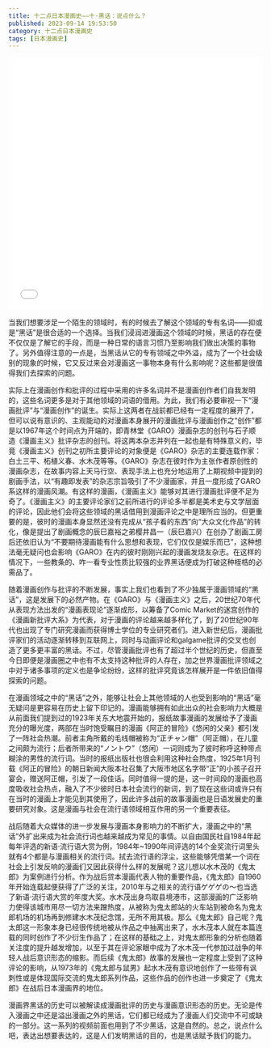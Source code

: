 ```yaml
---
title: 十二点日本漫画史——十·黑话：说点什么？
published: 2023-09-14 19:53:50
category: 十二点日本漫画史
tags: [日本漫画史]
---
```


<iframe src="//player.bilibili.com/player.html?aid=404987671&bvid=BV1ZG411f7DC&cid=1238492200&p=1&autoplay=0" width="100%" height="500" scrolling="no" border="0" frameborder="no" framespacing="0" allowfullscreen="true"> </iframe>

当我们想要涉足一个陌生的领域时，有的时候去了解这个领域的专有名词——抑或是“黑话”是很合适的一个选择。当我们浸润进漫画这个领域的时候，黑话的存在便不仅仅是了解它的手段，而是一种日常的语言习惯乃至影响我们做出决策的事物了。另外值得注意的一点是，当黑话从它的专有领域之中外溢，成为了一个社会级别的现象的时候，它又反过来会对漫画这一事物本身有什么影响呢？这些都是很值得我们去探索的问题。

实际上在漫画创作和批评的过程中采用的许多名词并不是漫画创作者们自我发明的，这些名词更多是对于其他领域的词语的借用。为此，我们有必要审视一下“漫画批评”与“漫画创作”的诞生。实际上这两者在战前都已经有一定程度的展开了，但可以说有意识的、主观能动的对漫画本身展开的漫画批评与漫画创作之“创作”都是以1967年这个时间点为开端的，即青林堂《GARO》漫画杂志的创刊与石子顺造《漫画主义》批评杂志的创刊。将这两本杂志并列在一起也是有特殊意义的，毕竟《漫画主义》创刊之初所主要评论的对象便是《GARO》杂志的主要连载作家：白土三平、柘植义春、水木茂等等。《GARO》杂志在彼时作为主张作者原创性的漫画杂志，在故事内容上天马行空、表现手法上也充分地运用了上期视频中提到的剧画手法，以“有趣即发表”的杂志宗旨吸引了不少漫画家，并且一度形成了GARO系这样的漫画风潮。有这样的漫画，《漫画主义》能够对其进行漫画批评便不足为奇了。《漫画主义》的主要评论家们之前所进行的评论多半都是美术史与文学层面的评论，因此他们会将这些领域的黑话借用到漫画评论之中是理所应当的。但更重要的是，彼时的漫画本身显然还没有完成从“孩子看的东西”向“大众文化作品”的转化，像是提出了剧画概念的辰巳嘉裕之弟樱井昌一（辰巳嘉兴）在创办了剧画工房后还依旧认为“不要期待漫画能有什么思想和表现，它们仅仅是娱乐而已”，这种想法毫无疑问也会影响《GARO》在内的彼时刚刚兴起的漫画发烧友杂志。在这样的情况下，一些教条的、咋一看专业性质比较强的业界黑话便成为打破这种桎梏的必需品了。

随着漫画创作与批评的不断发展，事实上我们也看到了不少独属于漫画领域的“黑话”，这是发展下的必然产物。在《GARO》与《漫画主义》之后，20世纪70年代从表现方法出发的“漫画表现论”逐渐成形，以筹备了Comic Market的迷宫创作的《漫画新批评大系》为代表，对于漫画的评论越来越多样化了，到了20世纪90年代也出现了专门研究漫画而获得博士学位的专业研究者们。进入新世纪后，漫画批评家们的活动逐渐转移到互联网上，同时与动画评论和galgame批评的交叉也创造了更多更丰富的黑话。不过，尽管漫画批评也有了超过半个世纪的历史，但直至今日即便是漫画圈之中也有不太支持这种批评的人存在，加之世界漫画批评领域之中对于诸多事项的定义也是争论纷纷，这样的批评究竟该怎样展开是一件依旧值得探索的问题。

在漫画领域之中的“黑话”之外，能够让社会上其他领域的人也受到影响的“黑话”毫无疑问是更容易在历史上留下印记的。漫画能够拥有如此出众的社会影响力大概是从前面我们提到过的1923年关东大地震开始的，报纸故事漫画的发展给予了漫画充分的曝光度，两部在当时饱受瞩目的漫画《阿正的冒险》《悠闲的父亲》都引发了一阵社会热潮。前者主角所戴的毛线帽被称为“正チャン帽”（阿正帽），在儿童之间颇为流行；后者所带来的“ノントウ”（悠闲）一词则成为了彼时称呼这种带点糊涂的男性的流行词。当时的报纸出版社也很会利用这种社会热度，1925年1月刊载《阿正的冒险》的朝日新闻大阪本社召集了大阪市地区名字带“正”的小孩子召开宴会，赠送阿正帽，引发了一段佳话。同时值得一提的是，这一时间段的漫画也高度吸收社会热点，融入了不少彼时日本社会流行的新词，到了现在这些词或许只有在当时的漫画上才能见到其使用了，因此许多战前的故事漫画也是日语发展史的重要研究对象。这是漫画与社会在流行语领域相互作用的另一个重要表征。

战后随着大众媒体的进一步发展与漫画本身影响力的不断扩大，漫画之中的“黑话”外扩出来成为社会流行词也越来越成为常见的事情。以自由国民社自1984年起每年评选的新语·流行语大赏为例，1984年~1990年间评选的14个金奖流行词里头就有4个都是与漫画相关的流行词。拭去流行语的浮尘，这些能够凭借某一个词在社会上引发反响的漫画们又因此获得什么样的发展呢？这儿想以水木茂的《鬼太郎》为案例进行分析。作为战后贷本漫画代表人物的重要作品，《鬼太郎》自1960年开始连载起便获得了广泛的关注，2010年与之相关的流行语ゲゲゲの〜也当选了新语·流行语大赏的年度大奖。水木茂出身鸟取县境港市，这部漫画的广泛影响力使得该城市用尽一切方法来蹭热度，从被称为鬼太郎站的火车站到被命名为鬼太郎机场的机场再到修建水木茂纪念馆，无所不用其极。那么《鬼太郎》自己呢？鬼太郎这一形象本身已经很传统地被从作品之中抽离出来了，水木茂本人就在本篇连载的同时创作了不少衍生作品了；在这样的基础之上，对鬼太郎形象的分析也随着关注度的提升越发增加，以至于其在评论家眼中成为了水木茂一代参加过战争的年轻人战后意识形态的缩影。而后续《鬼太郎》故事的发展也一定程度上受到了这种评论的影响，从1973年的《鬼太郎与鼠男》起水木茂有意识地创作了一些带有讽刺性或是体现国际交流的鬼太郎系列作品，这些作品的创作也进一步奠定了《鬼太郎》在战后日本漫画界的地位。

漫画界黑话的历史可以被解读成漫画批评的历史与漫画意识形态的历史。无论是传入漫画之中还是溢出漫画之外的黑话，它们都已经成为了漫画人们交流中不可或缺的一部分。这一系列的视频前面也用到了不少黑话，这是自然的。总之，说点什么吧，表达出想要表达的，这是人们发明黑话的目的，也是黑话赋予我们的能力。
